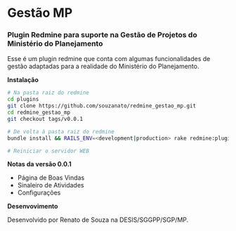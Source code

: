 # Gestão MP
### Plugin Redmine para suporte na Gestão de Projetos do Ministério do Planejamento

Esse é um plugin redmine que conta com algumas funcionalidades de gestão adaptadas para a realidade do Ministério do Planejamento.

<b>Instalação</b>
```sh
# Na pasta raiz do redmine
cd plugins
git clone https://github.com/souzanato/redmine_gestao_mp.git
cd redmine_gestao_mp
git checkout tags/v0.0.1

# De volta à pasta raiz do redmine
bundle install && RAILS_ENV=<development|production> rake redmine:plugins:redmine_gestao_mp:install

# Reiniciar o servidor WEB
```

<b>Notas da versão 0.0.1</b>

- Página de Boas Vindas
- Sinaleiro de Atividades
- Configurações

<b>Desenvovimento</b>

Desenvolvido por Renato de Souza na DESIS/SGGPP/SGP/MP.
